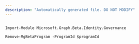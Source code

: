 ```yaml
---
description: "Automatically generated file. DO NOT MODIFY"
---
```


```powershellv2

Import-Module Microsoft.Graph.Beta.Identity.Governance

Remove-MgBetaProgram -ProgramId $programId

```